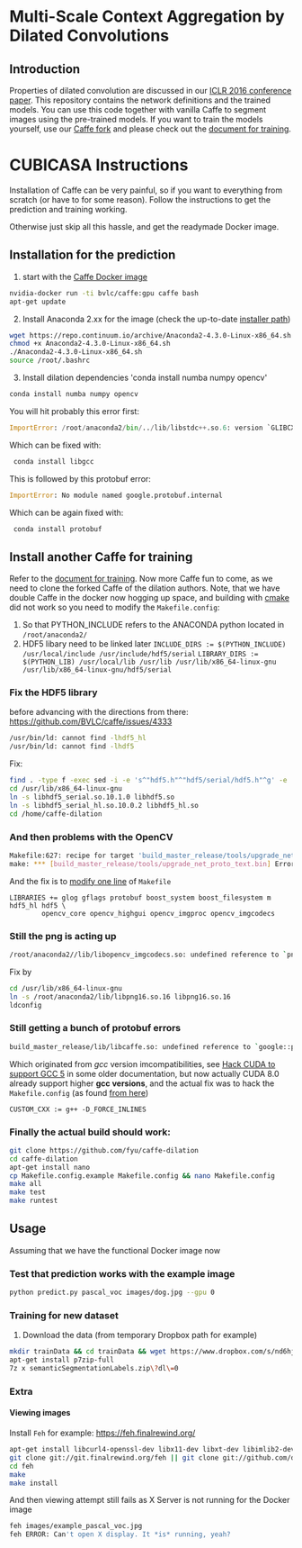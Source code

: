 # Multi-Scale Context Aggregation by Dilated Convolutions

## Introduction

Properties of dilated convolution are discussed in our [ICLR 2016 conference paper](http://arxiv.org/abs/1511.07122). This repository contains the network definitions and the trained models. You can use this code together with vanilla Caffe to segment images using the pre-trained models. If you want to train the models yourself, use our [Caffe fork](https://github.com/fyu/caffe-dilation) and please check out the [document for training](https://github.com/fyu/dilation/blob/master/docs/training.md).

# CUBICASA Instructions

Installation of Caffe can be very painful, so if you want to everything from scratch (or have to for some reason). Follow the instructions to get the prediction and training working.

Otherwise just skip all this hassle, and get the readymade Docker image.

## Installation for the prediction

1) start with the [Caffe Docker image](https://github.com/BVLC/caffe/tree/master/docker)

```bash
nvidia-docker run -ti bvlc/caffe:gpu caffe bash
apt-get update
```

2) Install Anaconda 2.xx for the image (check the up-to-date [installer path](https://www.continuum.io/downloads))

```bash
wget https://repo.continuum.io/archive/Anaconda2-4.3.0-Linux-x86_64.sh
chmod +x Anaconda2-4.3.0-Linux-x86_64.sh 
./Anaconda2-4.3.0-Linux-x86_64.sh 
source /root/.bashrc
```

3) Install dilation dependencies 'conda install numba numpy opencv' 

```bash
conda install numba numpy opencv
```

You will hit probably this error first:

```python
ImportError: /root/anaconda2/bin/../lib/libstdc++.so.6: version `GLIBCXX_3.4.21' not found (required by /opt/caffe/python/caffe/_caffe.so)
```

Which can be fixed with:

```bash
 conda install libgcc
```

This is followed by this protobuf error:

```python
ImportError: No module named google.protobuf.internal
```

Which can be again fixed with:

```bash
 conda install protobuf
```

## Install another Caffe for training

Refer to the [document for training](docs/training.md). Now more Caffe fun to come, as we need to clone the forked Caffe of the dilation authors. Note, that we have double Caffe in the docker now hogging up space, and building with [cmake](http://caffe.berkeleyvision.org/installation.html) did not work so you need to modify the `Makefile.config`: 

1) So that PYTHON_INCLUDE refers to the ANACONDA python located in `/root/anaconda2/`
2) HDF5 libary need to be linked later
`INCLUDE_DIRS := $(PYTHON_INCLUDE) /usr/local/include /usr/include/hdf5/serial`
`LIBRARY_DIRS := $(PYTHON_LIB) /usr/local/lib /usr/lib /usr/lib/x86_64-linux-gnu /usr/lib/x86_64-linux-gnu/hdf5/serial`

### Fix the **HDF5 library** 

before advancing with the directions from there: https://github.com/BVLC/caffe/issues/4333

```bash
/usr/bin/ld: cannot find -lhdf5_hl
/usr/bin/ld: cannot find -lhdf5
```

Fix:

```bash
find . -type f -exec sed -i -e 's^"hdf5.h"^"hdf5/serial/hdf5.h"^g' -e 's^"hdf5_hl.h"^"hdf5/serial/hdf5_hl.h"^g' '{}' \;
cd /usr/lib/x86_64-linux-gnu
ln -s libhdf5_serial.so.10.1.0 libhdf5.so
ln -s libhdf5_serial_hl.so.10.0.2 libhdf5_hl.so 
cd /home/caffe-dilation
```

### And then problems with the OpenCV

```bash
Makefile:627: recipe for target 'build_master_release/tools/upgrade_net_proto_text.bin' failed
make: *** [build_master_release/tools/upgrade_net_proto_text.bin] Error 1
```

And the fix is to [modify one line](https://github.com/BVLC/caffe/issues/4621) of `Makefile`

```
LIBRARIES += glog gflags protobuf boost_system boost_filesystem m hdf5_hl hdf5 \
        opencv_core opencv_highgui opencv_imgproc opencv_imgcodecs
```

### Still the **png** is acting up

```bash
/root/anaconda2//lib/libopencv_imgcodecs.so: undefined reference to `png_write_end@PNG16_0'
```

Fix by 
```bash
cd /usr/lib/x86_64-linux-gnu
ln -s /root/anaconda2/lib/libpng16.so.16 libpng16.so.16
ldconfig
```

### Still getting a bunch of protobuf errors

```bash
build_master_release/lib/libcaffe.so: undefined reference to `google::protobuf::
```

Which originated from *gcc* version imcompatibilities, see [Hack CUDA to support GCC 5](https://gist.github.com/wangruohui/679b05fcd1466bb0937f) in some older documentation, but now actually CUDA 8.0 already support higher **gcc versions**, and the actual fix was to hack the `Makefile.config` (as found [from here](https://gist.github.com/wangruohui/679b05fcd1466bb0937f))

```
CUSTOM_CXX := g++ -D_FORCE_INLINES
```


### Finally the actual build should work:

```bash
git clone https://github.com/fyu/caffe-dilation
cd caffe-dilation
apt-get install nano
cp Makefile.config.example Makefile.config && nano Makefile.config
make all
make test
make runtest
```

## Usage

Assuming that we have the functional Docker image now

### Test that prediction works with the example image

```bash
python predict.py pascal_voc images/dog.jpg --gpu 0
```

### Training for new dataset

1) Download the data (from temporary Dropbox path for example)

```bash
mkdir trainData && cd trainData && wget https://www.dropbox.com/s/nd6hjc61h5jujsw/semanticSegmentationLabels.zip?dl=0
apt-get install p7zip-full
7z x semanticSegmentationLabels.zip\?dl\=0 
```

### Extra

#### Viewing images

Install `Feh` for example: https://feh.finalrewind.org/

```bash
apt-get install libcurl4-openssl-dev libx11-dev libxt-dev libimlib2-dev libxinerama-dev libjpeg-progs
git clone git://git.finalrewind.org/feh || git clone git://github.com/derf/feh.git
cd feh
make
make install
```

And then viewing attempt still fails as X Server is not running for the Docker image

```bash
feh images/example_pascal_voc.jpg 
feh ERROR: Can't open X display. It *is* running, yeah?
```

